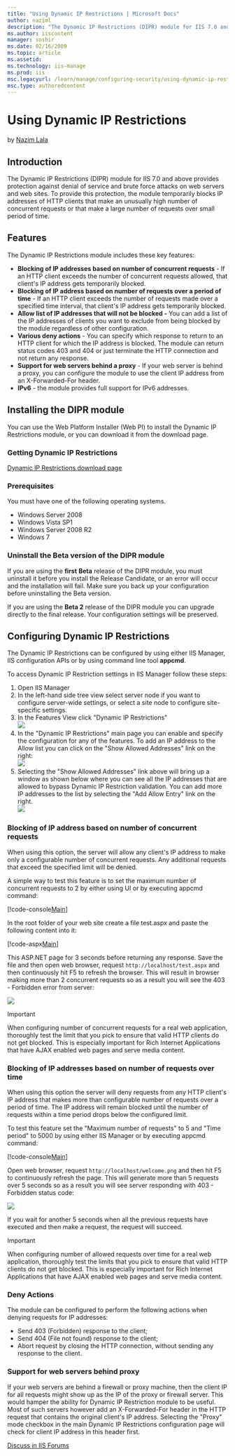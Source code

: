 ```yaml
---
title: "Using Dynamic IP Restrictions | Microsoft Docs"
author: naziml
description: "The Dynamic IP Restrictions (DIPR) module for IIS 7.0 and above provides protection against denial of service and brute force attacks on web servers and web..."
ms.author: iiscontent
manager: soshir
ms.date: 02/16/2009
ms.topic: article
ms.assetid: 
ms.technology: iis-manage
ms.prod: iis
msc.legacyurl: /learn/manage/configuring-security/using-dynamic-ip-restrictions
msc.type: authoredcontent
---
```

Using Dynamic IP Restrictions
====================
by [Nazim Lala](https://github.com/naziml)

## Introduction

The Dynamic IP Restrictions (DIPR) module for IIS 7.0 and above provides protection against denial of service and brute force attacks on web servers and web sites. To provide this protection, the module temporarily blocks IP addresses of HTTP clients that make an unusually high number of concurrent requests or that make a large number of requests over small period of time.

## Features

The Dynamic IP Restrictions module includes these key features:

- **Blocking of IP addresses based on number of concurrent requests** - If an HTTP client exceeds the number of concurrent requests allowed, that client's IP address gets temporarily blocked.
- **Blocking of IP address based on number of requests over a period of time** - If an HTTP client exceeds the number of requests made over a specified time interval, that client's IP address gets temporarily blocked.
- **Allow list of IP addresses that will not be blocked -** You can add a list of the IP addresses of clients you want to exclude from being blocked by the module regardless of other configuration.
- **Various deny actions** - You can specify which response to return to an HTTP client for which the IP address is blocked. The module can return status codes 403 and 404 or just terminate the HTTP connection and not return any response.
- **Support for web servers behind a proxy** - If your web server is behind a proxy, you can configure the module to use the client IP address from an X-Forwarded-For header.
- **IPv6** - the module provides full support for IPv6 addresses.

## Installing the DIPR module

You can use the Web Platform Installer (Web PI) to install the Dynamic IP Restrictions module, or you can download it from the download page.

### Getting Dynamic IP Restrictions

[Dynamic IP Restrictions download page](https://www.iis.net/downloads/microsoft/dynamic-ip-restrictions)   
  

### Prerequisites

You must have one of the following operating systems.

- Windows Server 2008
- Windows Vista SP1
- Windows Server 2008 R2
- Windows 7

### Uninstall the Beta version of the DIPR module

If you are using the **first** **Beta** release of the DIPR module, you must uninstall it before you install the Release Candidate, or an error will occur and the installation will fail. Make sure you back up your configuration before uninstalling the Beta version.  
  
If you are using the **Beta 2** release of the DIPR module you can upgrade directly to the final release. Your configuration settings will be preserved. 

## Configuring Dynamic IP Restrictions

The Dynamic IP Restrictions can be configured by using either IIS Manager, IIS configuration APIs or by using command line tool **appcmd**.

To access Dynamic IP Restriction settings in IIS Manager follow these steps:

1. Open IIS Manager
2. In the left-hand side tree view select server node if you want to configure server-wide settings, or select a site node to configure site-specific settings.
3. In the Features View click "Dynamic IP Restrictions"  
    ![](using-dynamic-ip-restrictions/_static/image1.jpg)
4. In the "Dynamic IP Restrictions" main page you can enable and specify the configuration for any of the features. To add an IP address to the Allow list you can click on the "Show Allowed Addresses" link on the right:  
    ![](using-dynamic-ip-restrictions/_static/image3.jpg)
5. Selecting the "Show Allowed Addresses" link above will bring up a window as shown below where you can see all the IP addresses that are allowed to bypass Dynamic IP Restriction validation. You can add more IP addresses to the list by selecting the "Add Allow Entry" link on the right.  
    ![](using-dynamic-ip-restrictions/_static/image5.jpg)

### Blocking of IP address based on number of concurrent requests

When using this option, the server will allow any client's IP address to make only a configurable number of concurrent requests. Any additional requests that exceed the specified limit will be denied.

A simple way to test this feature is to set the maximum number of concurrent requests to 2 by either using UI or by executing appcmd command:

[!code-console[Main](using-dynamic-ip-restrictions/samples/sample1.cmd)]

In the root folder of your web site create a file test.aspx and paste the following content into it:

[!code-aspx[Main](using-dynamic-ip-restrictions/samples/sample2.aspx)]

This ASP.NET page for 3 seconds before returning any response. Save the file and then open web browser, request `http://localhost/test.aspx` and then continuously hit F5 to refresh the browser. This will result in browser making more than 2 concurrent requests so as a result you will see the 403 - Forbidden error from server:

[![](using-dynamic-ip-restrictions/_static/image9.png)](using-dynamic-ip-restrictions/_static/image7.png)

> [!IMPORTANT]
> When configuring number of concurrent requests for a real web application, thoroughly test the limit that you pick to ensure that valid HTTP clients do not get blocked. This is especially important for Rich Internet Applications that have AJAX enabled web pages and serve media content.

### Blocking of IP addresses based on number of requests over time

When using this option the server will deny requests from any HTTP client's IP address that makes more than configurable number of requests over a period of time. The IP address will remain blocked until the number of requests within a time period drops below the configured limit.

To test this feature set the "Maximum number of requests" to 5 and "Time period" to 5000 by using either IIS Manager or by executing appcmd command:


[!code-console[Main](using-dynamic-ip-restrictions/samples/sample3.cmd)]


Open web browser, request `http://localhost/welcome.png` and then hit F5 to continuously refresh the page. This will generate more than 5 requests over 5 seconds so as a result you will see server responding with 403 - Forbidden status code:

[![](using-dynamic-ip-restrictions/_static/image13.png)](using-dynamic-ip-restrictions/_static/image11.png)

If you wait for another 5 seconds when all the previous requests have executed and then make a request, the request will succeed.

> [!IMPORTANT]
> When configuring number of allowed requests over time for a real web application, thoroughly test the limits that you pick to ensure that valid HTTP clients do not get blocked. This is especially important for Rich Internet Applications that have AJAX enabled web pages and serve media content.

### Deny Actions

The module can be configured to perform the following actions when denying requests for IP addresses:

- Send 403 (Forbidden) response to the client;
- Send 404 (File not found) response to the client;
- Abort request by closing the HTTP connection, without sending any response to the client.

### Support for web servers behind proxy

If your web servers are behind a firewall or proxy machine, then the client IP for all requests might show up as the IP of the proxy or firewall server. This would hamper the ability for Dynamic IP Restriction module to be useful. Most of such servers however add an X-Forwarded-For header in the HTTP request that contains the original client's IP address. Selecting the "Proxy" mode checkbox in the main Dynamic IP Restrictions configuration page will check for client IP address in this header first.
  
  
[Discuss in IIS Forums](https://forums.iis.net/1043.aspx)